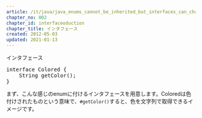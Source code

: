 ```yaml
---
article: /it/java/java_enums_cannot_be_inherited_but_interfaces_can_chapters
chapter_no: 002
chapter_id: interfaceoduction
chapter_title: インタフェース
created: 2012-05-03
updated: 2021-01-13
---
```

<div class="code-box">
<div class="title">インタフェース</div>
<pre>
interface Colored {
    String getColor();
}
</pre>
</div>

まず、こんな感じのenumに付けるインタフェースを用意します。Coloredは色付けされたものという意味で、`#getColor()`すると、色を文字列で取得できるイメージです。
